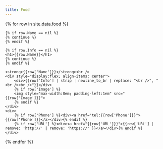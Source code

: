 ```yaml
---
title: Food
---
```

<div>
  {% for row in site.data.food %}
  
    {% if row.Name == nil %}
    {% continue %}
    {% endif %}

    {% if row.Info == nil %}
    <h1>{{row.Name}}</h1>
    {% continue %}
    {% endif %}
   
    <strong>{{row['Name']}}</strong><br />
    <div style="display:flex; align-items: center">
        <div>{{row['Info'] | strip | newline_to_br | replace: "<br />", "<br /><br />"}}</div>
        {% if row['Image'] %}
        <img style="max-width:8em; padding-left:1em" src="{{row['Image']}}">
        {% endif %}
    </div>
    <div>
        {% if row['Phone'] %}<div><a href="tel:{{row['Phone']}}">{{row['Phone']}}</a></div>{% endif %}
        {% if row['URL'] %}<div><a href="{{row['URL']}}">{{row['URL'] | remove: 'http://' | remove: 'https://' }}</a></div>{% endif %}
    </div>
  {% endfor %}
</div>
